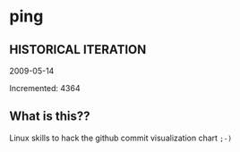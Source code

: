 # ping

## HISTORICAL ITERATION
2009-05-14

Incremented: 4364

## What is this?? 
Linux skills to hack the github commit visualization chart `;-)`
